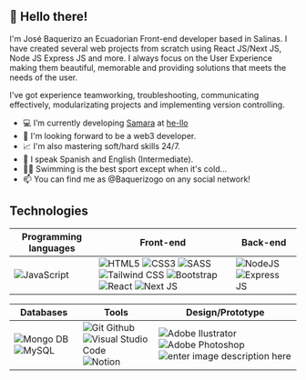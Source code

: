 ## 👋 Hello there!
I'm José Baquerizo an Ecuadorian Front-end developer based in Salinas. 
I have created several web projects from scratch using React JS/Next JS, Node JS Express JS and more. I always focus on the User Experience making them beautiful, memorable and providing solutions that meets the needs of the user.

I've got experience teamworking, troubleshooting, communicating effectively, modularizating projects and implementing version controlling.

- 💻 I’m currently developing [Samara](https://www.samara.center/) at [he-llo](https://www.he-llo.com/)
- 🌱 I'm looking forward to be a web3 developer.
- 📈 I'm also mastering soft/hard skills 24/7.
- 💬 I speak Spanish and English (Intermediate).
- 🏊‍♀️ Swimming is the best sport except when it's cold...
- 📫 You can find me as @Baquerizogo on any social network!

## Technologies
|Programming languages| Front-end | Back-end |
|--|--|--|
|![JavaScript](https://img.shields.io/badge/JavaScript-323330?style=for-the-badge&logo=javascript&logoColor=F7DF1E)|![HTML5](https://img.shields.io/badge/HTML5-E34F26?style=for-the-badge&logo=html5&logoColor=white) ![CSS3](https://img.shields.io/badge/CSS3-1572B6?style=for-the-badge&logo=css3&logoColor=white) ![SASS](https://img.shields.io/badge/Sass-CC6699?style=for-the-badge&logo=sass&logoColor=white) ![Tailwind CSS](https://img.shields.io/badge/Tailwind_CSS-38B2AC?style=for-the-badge&logo=tailwind-css&logoColor=white) ![Bootstrap](https://img.shields.io/badge/Bootstrap-563D7C?style=for-the-badge&logo=bootstrap&logoColor=white) ![React](https://img.shields.io/badge/React-20232A?style=for-the-badge&logo=react&logoColor=61DAFB) ![Next JS](https://img.shields.io/badge/next.js-000000?style=for-the-badge&logo=nextdotjs&logoColor=white)| ![NodeJS](https://img.shields.io/badge/Node.js-339933?style=for-the-badge&logo=nodedotjs&logoColor=white)  ![Express JS](https://img.shields.io/badge/Express.js-000000?style=for-the-badge&logo=express&logoColor=white)|


|Databases|Tools|Design/Prototype|
|--|--|--|
| ![Mongo DB](https://img.shields.io/badge/MongoDB-4EA94B?style=for-the-badge&logo=mongodb&logoColor=white)  ![MySQL](https://img.shields.io/badge/MySQL-005C84?style=for-the-badge&logo=mysql&logoColor=white)|  ![Git Github](https://img.shields.io/badge/GIT-E44C30?style=for-the-badge&logo=git&logoColor=white) ![Visual Studio Code](https://img.shields.io/badge/VSCode-0078D4?style=for-the-badge&logo=visual%20studio%20code&logoColor=white) ![Notion](https://img.shields.io/badge/Notion-000000?style=for-the-badge&logo=notion&logoColor=white)|![Adobe Ilustrator](https://img.shields.io/badge/Adobe%20Illustrator-FF9A00?style=for-the-badge&logo=adobe%20illustrator&logoColor=white) ![Adobe Photoshop](https://img.shields.io/badge/Adobe%20Photoshop-31A8FF?style=for-the-badge&logo=Adobe%20Photoshop&logoColor=black) ![enter image description here](https://img.shields.io/badge/Figma-F24E1E?style=for-the-badge&logo=figma&logoColor=white)|
